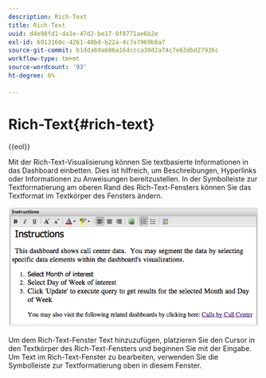 ```yaml
---
description: Rich-Text
title: Rich-Text
uuid: d4e98fd1-da1e-47d2-be17-0f8771ae6b2e
exl-id: 6913160c-4261-40bd-b22a-4c7a7969b8a7
source-git-commit: b1dda69a606a16dccca30d2a74c7e63dbd27936c
workflow-type: tm+mt
source-wordcount: '93'
ht-degree: 6%

---
```


# Rich-Text{#rich-text}

{{eol}}

Mit der Rich-Text-Visualisierung können Sie textbasierte Informationen in das Dashboard einbetten. Dies ist hilfreich, um Beschreibungen, Hyperlinks oder Informationen zu Anweisungen bereitzustellen. In der Symbolleiste zur Textformatierung am oberen Rand des Rich-Text-Fensters können Sie das Textformat im Textkörper des Fensters ändern.

![](assets/rich_text.png)

Um dem Rich-Text-Fenster Text hinzuzufügen, platzieren Sie den Cursor in den Textkörper des Rich-Text-Fensters und beginnen Sie mit der Eingabe. Um Text im Rich-Text-Fenster zu bearbeiten, verwenden Sie die Symbolleiste zur Textformatierung oben in diesem Fenster.
